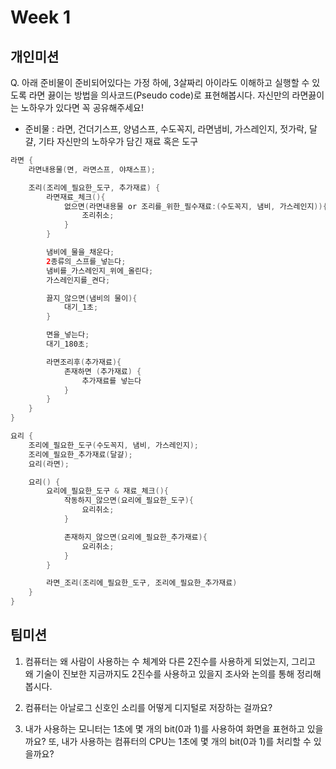 # Week 1

## 개인미션

Q. 아래 준비물이 준비되어있다는 가정 하에, 3살짜리 아이라도 이해하고 실행할 수 있도록 라면 끓이는 방법을 의사코드(Pseudo code)로 표현해봅시다. 자신만의 라면끓이는 노하우가 있다면 꼭 공유해주세요!

- 준비물 : 라면, 건더기스프, 양념스프, 수도꼭지, 라면냄비, 가스레인지, 젓가락, 달걀, 기타 자신만의 노하우가 담긴 재료 혹은 도구

```java
라면 {
    라면내용물(면, 라면스프, 야채스프);

    조리(조리에_필요한_도구, 추가재료) {
        라면재료_체크(){
            없으면(라면내용물 or 조리를_위한_필수재료:(수도꼭지, 냄비, 가스레인지)){
                조리취소;
            }
        }

        냄비에_물을_채운다;
        2종류의_스프를_넣는다;
        냄비를_가스레인지_위에_올린다;
        가스레인지를_켠다;

        끓지_않으면(냄비의 물이){
            대기_1초;
        }

        면을_넣는다;
        대기_180초;

        라면조리후(추가재료){
            존재하면 (추가재료) {
                추가재료를 넣는다
            }
        }
    }
}

요리 {
    조리에_필요한_도구(수도꼭지, 냄비, 가스레인지);
    조리에_필요한_추가재료(달걀);
    요리(라면);

    요리() {
        요리에_필요한_도구 & 재료_체크(){
            작동하지_않으면(요리에_필요한_도구){
                요리취소;
            }

            존재하지_않으면(요리에_필요한_추가재료){
                요리취소;
            }
        }

        라면_조리(조리에_필요한_도구, 조리에_필요한_추가재료)
    }
}

```

## 팀미션

1. 컴퓨터는 왜 사람이 사용하는 수 체계와 다른 2진수를 사용하게 되었는지, 그리고 왜 기술이 진보한 지금까지도 2진수를 사용하고 있을지 조사와 논의를 통해 정리해봅시다.

2. 컴퓨터는 아날로그 신호인 소리를 어떻게 디지털로 저장하는 걸까요?

3. 내가 사용하는 모니터는 1초에 몇 개의 bit(0과 1)를 사용하여 화면을 표현하고 있을까요? 또, 내가 사용하는 컴퓨터의 CPU는 1초에 몇 개의 bit(0과 1)를 처리할 수 있을까요?
